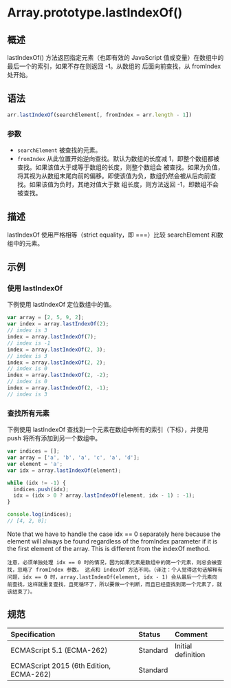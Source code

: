 # Array.prototype.lastIndexOf()

## 概述

lastIndexOf() 方法返回指定元素（也即有效的 JavaScript 值或变量）在数组中的最后一个的索引，如果不存在则返回 -1。从数组的
后面向前查找，从 fromIndex 处开始。

## 语法

```javascript
arr.lastIndexOf(searchElement[, fromIndex = arr.length - 1])
```

### 参数

* `searchElement` 被查找的元素。
* `fromIndex` 从此位置开始逆向查找。默认为数组的长度减 1，即整个数组都被查找。如果该值大于或等于数组的长度，则整个数组会
被查找。如果为负值，将其视为从数组末尾向前的偏移。即使该值为负，数组仍然会被从后向前查找。如果该值为负时，其绝对值大于数
组长度，则方法返回 -1，即数组不会被查找。

## 描述

lastIndexOf 使用严格相等（strict equality，即 ===）比较 searchElement 和数组中的元素。

## 示例

### 使用 lastIndexOf

下例使用 lastIndexOf 定位数组中的值。
```javascript
var array = [2, 5, 9, 2];
var index = array.lastIndexOf(2);
// index is 3
index = array.lastIndexOf(7);
// index is -1
index = array.lastIndexOf(2, 3);
// index is 3
index = array.lastIndexOf(2, 2);
// index is 0
index = array.lastIndexOf(2, -2);
// index is 0
index = array.lastIndexOf(2, -1);
// index is 3
```

### 查找所有元素

下例使用 lastIndexOf 查找到一个元素在数组中所有的索引（下标），并使用 push 将所有添加到另一个数组中。
```javascript
var indices = [];
var array = ['a', 'b', 'a', 'c', 'a', 'd'];
var element = 'a';
var idx = array.lastIndexOf(element);

while (idx != -1) {
  indices.push(idx);
  idx = (idx > 0 ? array.lastIndexOf(element, idx - 1) : -1);
}

console.log(indices);
// [4, 2, 0];
```

Note that we have to handle the case idx == 0 separately here because the element will always be found regardless of the
fromIndex parameter if it is the first element of the array. This is different from the indexOf method.

`注意，必须单独处理 idx == 0 时的情况，因为如果元素是数组中的第一个元素，则总会被查找，忽略了 fromIndex 参数。 这点和
indexOf 方法不同。（译注：个人觉得这句话解释有问题，idx == 0 时，array.lastIndexOf(element, idx - 1) 会从最后一个元素向
前查找，这样就重复查找，且死循环了，所以要做一个判断，而且已经查找到第一个元素了，就该结束了）。`

## 规范

| Specification                           | Status   | Comment            |
|:----------------------------------------|:---------|:-------------------|
| ECMAScript 5.1 (ECMA-262)               | Standard | Initial definition |
| ECMAScript 2015 (6th Edition, ECMA-262) | Standard |                    |